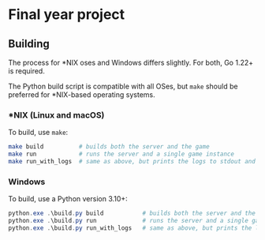 # Final year project

## Building

The process for \*NIX oses and Windows differs slightly. For both, Go 1.22+ is required.

The Python build script is compatible with all OSes, but `make` should be preferred for \*NIX-based operating systems.

### \*NIX (Linux and macOS)

To build, use `make`:

```bash
make build          # builds both the server and the game
make run            # runs the server and a single game instance
make run_with_logs  # same as above, but prints the logs to stdout and stderr
```

### Windows

To build, use a Python version 3.10+:

```powershell
python.exe .\build.py build           # builds both the server and the game
python.exe .\build.py run             # runs the server and a single game instance
python.exe .\build.py run_with_logs   # same as above, but prints the logs to stdout and stderr
```
